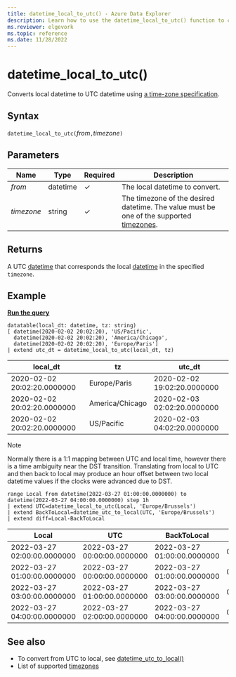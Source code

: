```yaml
---
title: datetime_local_to_utc() - Azure Data Explorer
description: Learn how to use the datetime_local_to_utc() function to convert local datetime to UTC datetime.
ms.reviewer: elgevork
ms.topic: reference
ms.date: 11/28/2022
---
```

# datetime_local_to_utc()

Converts local datetime to UTC datetime using [a time-zone specification](timezone.md).

## Syntax

`datetime_local_to_utc(`*from*`,`*timezone*`)`

## Parameters

| Name | Type | Required | Description |
|--|--|--|--|
| *from* | datetime | &check; | The local datetime to convert.|
| *timezone* | string | &check; | The timezone of the desired datetime. The value must be one of the supported [timezones](timezone.md).|

## Returns

A UTC [datetime](./scalar-data-types/datetime.md) that corresponds the local [datetime](./scalar-data-types/datetime.md) in the specified `timezone`.

## Example

[**Run the query**](https://dataexplorer.azure.com/clusters/help/databases/Samples?query=H4sIAAAAAAAAA42PTQsCIRCG7/6KubmCseJR6BDRPYhOEWI6bYK7hjsLEf34jMBrMS9zmI935gmOalwSdil7l2wgA8ERUhxRAj0NzFTiNAh2avVOK61WSleBVkZpo5WQwI+Hfu98vEbPJTD4Ob8ZsUTv+u2t5iH/t7RbSr5jPVTizM/sBfggnAIs5OvzsG4G9gtE2dZWo/swiTePz2vZ9QAAAA==)

```kusto
datatable(local_dt: datetime, tz: string)
[ datetime(2020-02-02 20:02:20), 'US/Pacific', 
  datetime(2020-02-02 20:02:20), 'America/Chicago', 
  datetime(2020-02-02 20:02:20), 'Europe/Paris']
| extend utc_dt = datetime_local_to_utc(local_dt, tz)
```

|local_dt|tz|utc_dt|
|---|---|---|
|2020-02-02 20:02:20.0000000|Europe/Paris|2020-02-02 19:02:20.0000000|
|2020-02-02 20:02:20.0000000|America/Chicago|2020-02-03 02:02:20.0000000|
|2020-02-02 20:02:20.0000000|US/Pacific|2020-02-03 04:02:20.0000000|


> [!NOTE] 
> Normally there is a 1:1 mapping between UTC and local time, however there is a time ambiguity near the DST transition.
> Translating from local to UTC and then back to local may produce an hour offset between two local datetime values if the clocks were advanced due to DST.


```kusto
range Local from datetime(2022-03-27 01:00:00.0000000) to datetime(2022-03-27 04:00:00.0000000) step 1h
| extend UTC=datetime_local_to_utc(Local, 'Europe/Brussels')
| extend BackToLocal=datetime_utc_to_local(UTC, 'Europe/Brussels')
| extend diff=Local-BackToLocal
```
 
|Local|UTC|BackToLocal|diff|
|---|---|---|---|
|2022-03-27 02:00:00.0000000|2022-03-27 00:00:00.0000000|2022-03-27 01:00:00.0000000|01:00:00|
|2022-03-27 01:00:00.0000000|2022-03-27 00:00:00.0000000|2022-03-27 01:00:00.0000000|00:00:00|
|2022-03-27 03:00:00.0000000|2022-03-27 01:00:00.0000000|2022-03-27 03:00:00.0000000|00:00:00|
|2022-03-27 04:00:00.0000000|2022-03-27 02:00:00.0000000|2022-03-27 04:00:00.0000000|00:00:00|

## See also

* To convert from UTC to local, see [datetime_utc_to_local()](datetime-utc-to-local-function.md)
* List of supported [timezones](timezone.md)
